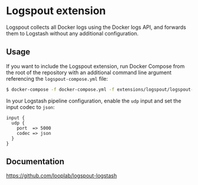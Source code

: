 # Logspout extension

Logspout collects all Docker logs using the Docker logs API, and forwards them to Logstash without any additional
configuration.

## Usage

If you want to include the Logspout extension, run Docker Compose from the root of the repository with an additional
command line argument referencing the `logspout-compose.yml` file:

```bash
$ docker-compose -f docker-compose.yml -f extensions/logspout/logspout-compose.yml up
```

In your Logstash pipeline configuration, enable the `udp` input and set the input codec to `json`:

```
input {
  udp {
    port  => 5000
    codec => json
  }
}
```

## Documentation

https://github.com/looplab/logspout-logstash
